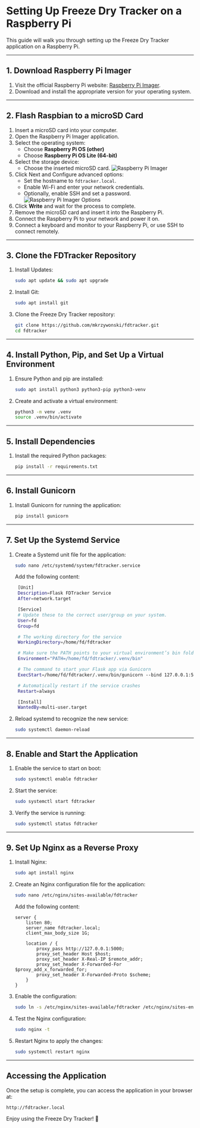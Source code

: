 # Setting Up Freeze Dry Tracker on a Raspberry Pi

This guide will walk you through setting up the Freeze Dry Tracker application on a Raspberry Pi.

---

## 1. Download Raspberry Pi Imager

1. Visit the official Raspberry Pi website: [Raspberry Pi Imager](https://www.raspberrypi.com/software/).
2. Download and install the appropriate version for your operating system.

---

## 2. Flash Raspbian to a microSD Card

1. Insert a microSD card into your computer.
2. Open the Raspberry Pi Imager application.
3. Select the operating system:
   - Choose **Raspberry Pi OS (other)**
   - Choose **Raspberry Pi OS Lite (64-bit)**
4. Select the storage device:
   - Choose the inserted microSD card.
   ![Raspberry Pi Imager](images/rpi-imager-01.webp)
5. Click Next and Configure advanced options:
   - Set the hostname to `fdtracker.local`.
   - Enable Wi-Fi and enter your network credentials.
   - Optionally, enable SSH and set a password.
   ![Raspberry Pi Imager Options](images/rpi-imager-02.webp)
6. Click **Write** and wait for the process to complete.
7. Remove the microSD card and insert it into the Raspberry Pi.
8. Connect the Raspberry Pi to your network and power it on.
9. Connect a keyboard and monitor to your Raspberry Pi, or use SSH to connect remotely.

---

## 3. Clone the FDTracker Repository

1. Install Updates:
   ```bash
   sudo apt update && sudo apt upgrade
   ```
2. Install Git:
   ```bash
   sudo apt install git
   ```
3. Clone the Freeze Dry Tracker repository:
   ```bash
   git clone https://github.com/mkrzywonski/fdtracker.git
   cd fdtracker
   ```

---

## 4. Install Python, Pip, and Set Up a Virtual Environment

1. Ensure Python and pip are installed:
   ```bash
   sudo apt install python3 python3-pip python3-venv
   ```
2. Create and activate a virtual environment:
   ```bash
   python3 -m venv .venv
   source .venv/bin/activate
   ```

---

## 5. Install Dependencies

1. Install the required Python packages:
   ```bash
   pip install -r requirements.txt
   ```

---

## 6. Install Gunicorn

1. Install Gunicorn for running the application:
   ```bash
   pip install gunicorn
   ```

---

## 7. Set Up the Systemd Service

1. Create a Systemd unit file for the application:
   ```bash
   sudo nano /etc/systemd/system/fdtracker.service
   ```
   Add the following content:
   ```bash
    [Unit]
    Description=Flask FDTracker Service
    After=network.target

    [Service]
    # Update these to the correct user/group on your system.
    User=fd
    Group=fd

    # The working directory for the service
    WorkingDirectory=/home/fd/fdtracker

    # Make sure the PATH points to your virtual environment’s bin folder
    Environment="PATH=/home/fd/fdtracker/.venv/bin"

    # The command to start your Flask app via Gunicorn
    ExecStart=/home/fd/fdtracker/.venv/bin/gunicorn --bind 127.0.0.1:5000 app:app

    # Automatically restart if the service crashes
    Restart=always

    [Install]
    WantedBy=multi-user.target
   ```
2. Reload systemd to recognize the new service:
   ```bash
   sudo systemctl daemon-reload
   ```

---

## 8. Enable and Start the Application

1. Enable the service to start on boot:
   ```bash
   sudo systemctl enable fdtracker
   ```
2. Start the service:
   ```bash
   sudo systemctl start fdtracker
   ```
3. Verify the service is running:
   ```bash
   sudo systemctl status fdtracker
   ```

---

## 9. Set Up Nginx as a Reverse Proxy

1. Install Nginx:
   ```bash
   sudo apt install nginx
   ```
2. Create an Nginx configuration file for the application:
   ```bash
   sudo nano /etc/nginx/sites-available/fdtracker
   ```
   Add the following content:
   ```nginx
   server {
       listen 80;
       server_name fdtracker.local;
       client_max_body_size 1G;

       location / {
           proxy_pass http://127.0.0.1:5000;
           proxy_set_header Host $host;
           proxy_set_header X-Real-IP $remote_addr;
           proxy_set_header X-Forwarded-For $proxy_add_x_forwarded_for;
           proxy_set_header X-Forwarded-Proto $scheme;
       }
   }
   ```
3. Enable the configuration:
   ```bash
   sudo ln -s /etc/nginx/sites-available/fdtracker /etc/nginx/sites-enabled/
   ```
4. Test the Nginx configuration:
   ```bash
   sudo nginx -t
   ```
5. Restart Nginx to apply the changes:
   ```bash
   sudo systemctl restart nginx
   ```

---

## Accessing the Application

Once the setup is complete, you can access the application in your browser at:

```
http://fdtracker.local
```

Enjoy using the Freeze Dry Tracker! 🚀
